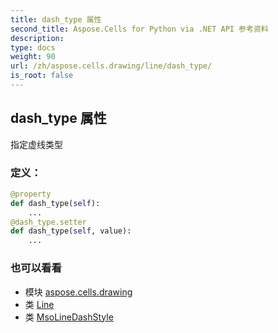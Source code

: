 ```yaml
---
title: dash_type 属性
second_title: Aspose.Cells for Python via .NET API 参考资料
description:
type: docs
weight: 90
url: /zh/aspose.cells.drawing/line/dash_type/
is_root: false
---
```

## dash_type 属性

指定虚线类型
### 定义：
```python
@property
def dash_type(self):
    ...
@dash_type.setter
def dash_type(self, value):
    ...
```

### 也可以看看
* 模块 [aspose.cells.drawing](../../)
* 类 [Line](/cells/python-net/zh/aspose.cells.drawing/line)
* 类 [MsoLineDashStyle](/cells/python-net/zh/aspose.cells.drawing/msolinedashstyle)
